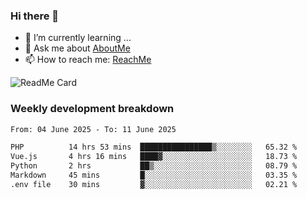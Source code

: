 ### Hi there 👋

- 🌱 I’m currently learning ...
- 💬 Ask me about [AboutMe](https://www.itzcy.com/about)
- 📫 How to reach me: [ReachMe](https://www.itzcy.com/about)

![ReadMe Card](https://github-readme-stats-ten-gilt.vercel.app/api?username=SuperChenYun&show_icons=true&title_color=fff&icon_color=79ff97&text_color=9f9f9f&bg_color=151515&hide_border=true)

### Weekly development breakdown
<!--START_SECTION:waka-->

```txt
From: 04 June 2025 - To: 11 June 2025

PHP          14 hrs 53 mins  ████████████████▒░░░░░░░░   65.32 %
Vue.js       4 hrs 16 mins   ████▓░░░░░░░░░░░░░░░░░░░░   18.73 %
Python       2 hrs           ██▒░░░░░░░░░░░░░░░░░░░░░░   08.79 %
Markdown     45 mins         █░░░░░░░░░░░░░░░░░░░░░░░░   03.35 %
.env file    30 mins         ▓░░░░░░░░░░░░░░░░░░░░░░░░   02.21 %
```

<!--END_SECTION:waka-->
